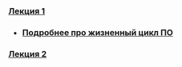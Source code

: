 <h3><a href="#">Лекция 1</a><br/><h3>

<ul>
<li><a href="http://ru.wikipedia.org/wiki/Devcycle" target="_blank">Подробнее про жизненный цикл ПО</a></li>
</ul>

<h3><a href="https://github.com/dbardin/tmp_course/tree/master/lectures/java_01.pdf">Лекция 2</a><br/><h3>

